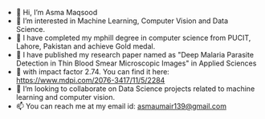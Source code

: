 - 👋 Hi, I’m Asma Maqsood
- 👀 I’m interested in Machine Learning, Computer Vision and Data Science.
- 🌱 I have completed my mphill degree in computer science from PUCIT, Lahore, Pakistan and achieve Gold medal.
- 🌱 I have published my research paper named as "Deep Malaria Parasite Detection in Thin Blood Smear Microscopic Images" in Applied Sciences 
- 🌱 with impact factor 2.74. You can find it here: https://www.mdpi.com/2076-3417/11/5/2284
- 💞️ I’m looking to collaborate on Data Science projects related to machine learning and computer vision.
- 📫 You can reach me at my email id: asmaumair139@gmail.com
